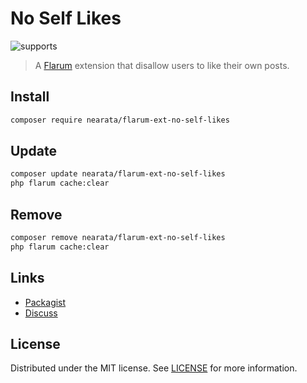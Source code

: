 # No Self Likes

![supports](https://flarum-badge-api.davwheat.dev/v1/compat-latest/nearata/flarum-ext-no-self-likes)

> A [Flarum](http://flarum.org) extension that disallow users to like their own posts.

## Install

```sh
composer require nearata/flarum-ext-no-self-likes
```

## Update

```sh
composer update nearata/flarum-ext-no-self-likes
php flarum cache:clear
```

## Remove

```sh
composer remove nearata/flarum-ext-no-self-likes
php flarum cache:clear
```

## Links

- [Packagist](https://packagist.org/packages/nearata/flarum-ext-no-self-likes)
- [Discuss](https://discuss.flarum.org/d/26701)

## License

Distributed under the MIT license. See [LICENSE](LICENSE) for more information.
